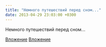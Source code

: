 ```yaml
---
title: "Немного путешествий перед сном..."
date: 2013-04-29 23:03:00 +0300
---
```


Немного путешествий перед сном...


[Вложение](/assets/vk_photos/2/sRkTLP-fbJs.jpg)
[Вложение](/assets/vk_photos/2/ol_hzOY9ni4.jpg)

